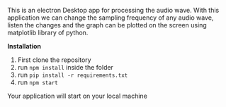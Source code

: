 This is an electron Desktop app for processing the audio wave. With this application we can change the sampling frequency of any audio wave, listen the changes
and the graph can be plotted on the screen using matplotlib library of python. 

**Installation**
1. First clone the repository
2. run `npm install` inside the folder 
3. run `pip install -r requirements.txt` 
4. run `npm start`

Your application will start on your local machine
